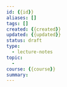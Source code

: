 ```yaml
---
id: {{id}} 
aliases: []
tags: []
created: {{created}}
updated: {{updated}}
status: draft
type: 
  - lecture-notes
topic: 
  - 
course: {{course}}
summary: 
---
```


